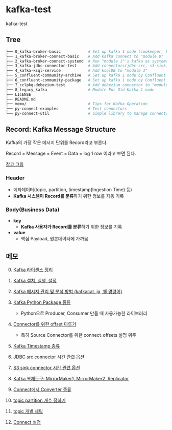 # kafka-test

kafka-test

## Tree

```sh
├── 0_kafka-broker-basic            # Set up kafka 1 node (zookeeper, broker) by Apache Kafka
├── 1_kafka-broker-connect-basic    # Add kafka connect to "module 0"
├── 2_kafka-broker-connect-systemd  # Run "module 1"'s kafka as systemd service
├── 3_kafka-jdbc-connector-test     # Add connectors(jdbc-src, s3-sink) to "module 2"
├── 4_kafka-ksql-service            # Add ksqlDB to "module 3"
├── 5_confluent-community-archive   # Set up kafka 1 node by Confluent Platform Community(zip or tar)
├── 6_confluent-community-package   # Set up kafka 1 node by Confluent Platform Community(deb)
├── 7_cclpkg-debezium-test          # Add debezium connector to "module 6" 
├── 8_legacy_kafka                  # Module For Old Kafka 1 node 
├── LICENSE
├── README.md
├── memo/                           # Tips for Kafka Operation
├── py-connect-examples             # Test connectors
└── py-connect-util                 # Simple library to manage connectors

```

## Record: Kafka Message Structure

Kafka의 가장 작은 메시지 단위를 Record라고 부른다.

Record = Message = Event = Data = log 1 row 이라고 보면 된다.

[참고 그림](https://www.google.com/search?q=kafka+record+timestapme&tbm=isch&ved=2ahUKEwib6f2Lm4L6AhXPZ94KHWiqBJ0Q2-cCegQIABAA&oq=kafka+record+timestapme&gs_lcp=CgNpbWcQAzoECCMQJzoECAAQEzoGCAAQHhATOgUIABCABDoECAAQHjoECAAQGFDQB1iRKWD3LWgAcAB4AIABcYgB_BqSAQUxNC4yMJgBAKABAaoBC2d3cy13aXotaW1nwAEB&sclient=img&ei=ZU8YY9uiIs_P-Qbo1JLoCQ&bih=969&biw=1920&rlz=1C1GCEA_enKR959KR967#imgrc=0ffhDAgddKBNRM)

### Header

- 메타데이터(topic, partition, timestamp(Ingestion Time) 등)
- **Kafka 시스템이 Record를 분류**하기 위한 정보를 자동 기록

### Body(Business Data)

- **key**
  - **Kafka 사용자가 Record를 분류**하기 위한 정보를 기록
- **value**
  - 핵심 Payload, 원본데이터에 가까움

## 메모

0. [Kafka 라이센스 정리](https://github.com/YunanJeong/kafka-test/blob/main/memo/0_kafka_license.md)

1. [Kafka 설치, 실행, 설정](https://github.com/YunanJeong/kafka-test/blob/main/memo/1_kafka_install.md)

2. [Kafka 메시지 관리 및 분석 방법 (kafkacat, jq, 쉘 명령어)](https://github.com/YunanJeong/kafka-test/blob/main/memo/2_kafkacat_and_jq.md)

3. [Kafka Python Package 종류](https://github.com/YunanJeong/kafka-test/blob/main/memo/3_python_kafka_package.md)
    - Python으로 Producer, Consumer 만들 때 사용가능한 라이브러리

4. [Connector를 위한 offset 다루기](https://github.com/YunanJeong/kafka-test/blob/main/memo/4_connect_offsets.md)
    - 특히 Source Connector를 위한 connect_offsets 설명 위주

5. [Kafka Timestamp 종류](https://github.com/YunanJeong/kafka-test/blob/main/memo/5_kafka_timestamp_management.md)

6. [JDBC src connector 시간 관련 옵션](https://github.com/YunanJeong/kafka-test/blob/main/memo/6_jdbc_src_time_options.md)

7. [S3 sink connector 시간 관련 옵션](https://github.com/YunanJeong/kafka-test/blob/main/memo/7_s3_sink_time_options.md)

8. [Kafka 복제도구: MirrorMaker1, MirrorMaker2, Replicator](https://github.com/YunanJeong/kafka-test/blob/main/memo/8_mirrormaker_replication.md)

9. [Connect에서 Converter 종류](https://github.com/YunanJeong/kafka-test/blob/main/memo/9_connect_converter.md)

10. [topic partition 개수 정하기](https://github.com/YunanJeong/kafka-test/blob/main/memo/10_kafka_partition_tuning.md)

11. [topic 개별 세팅](https://github.com/YunanJeong/kafka-test/blob/main/memo/11_topic_settings.md)

12. [Connect 설정](https://github.com/YunanJeong/kafka-test/blob/main/memo/12_connect_settings.md)
